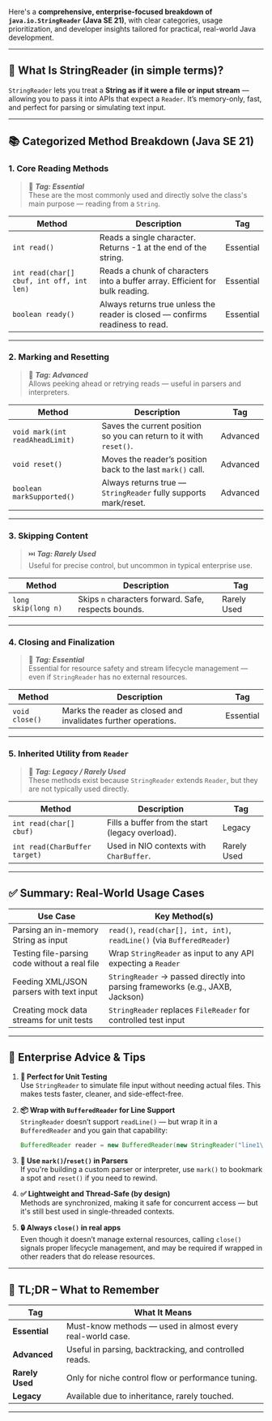 Here's a **comprehensive, enterprise-focused breakdown of `java.io.StringReader` (Java SE 21)**, with clear categories, usage prioritization, and developer insights tailored for practical, real-world Java development.

---

## 🧩 **What Is StringReader (in simple terms)?**

`StringReader` lets you treat a **String as if it were a file or input stream** — allowing you to pass it into APIs that expect a `Reader`. It’s memory-only, fast, and perfect for parsing or simulating text input.

---

## 📚 **Categorized Method Breakdown (Java SE 21)**

### **1. Core Reading Methods**
> 📌 _**Tag: Essential**_  
These are the most commonly used and directly solve the class's main purpose — reading from a `String`.

| Method | Description | Tag |
|--------|-------------|-----|
| `int read()` | Reads a single character. Returns -1 at the end of the string. | Essential |
| `int read(char[] cbuf, int off, int len)` | Reads a chunk of characters into a buffer array. Efficient for bulk reading. | Essential |
| `boolean ready()` | Always returns true unless the reader is closed — confirms readiness to read. | Essential |

---

### **2. Marking and Resetting**
> 🔁 _**Tag: Advanced**_  
Allows peeking ahead or retrying reads — useful in parsers and interpreters.

| Method | Description | Tag |
|--------|-------------|-----|
| `void mark(int readAheadLimit)` | Saves the current position so you can return to it with `reset()`. | Advanced |
| `void reset()` | Moves the reader’s position back to the last `mark()` call. | Advanced |
| `boolean markSupported()` | Always returns true — `StringReader` fully supports mark/reset. | Advanced |

---

### **3. Skipping Content**
> ⏭️ _**Tag: Rarely Used**_  
Useful for precise control, but uncommon in typical enterprise use.

| Method | Description | Tag |
|--------|-------------|-----|
| `long skip(long n)` | Skips `n` characters forward. Safe, respects bounds. | Rarely Used |

---

### **4. Closing and Finalization**
> 🛑 _**Tag: Essential**_  
Essential for resource safety and stream lifecycle management — even if `StringReader` has no external resources.

| Method | Description | Tag |
|--------|-------------|-----|
| `void close()` | Marks the reader as closed and invalidates further operations. | Essential |

---

### **5. Inherited Utility from `Reader`**
> 📜 _**Tag: Legacy / Rarely Used**_  
These methods exist because `StringReader` extends `Reader`, but they are not typically used directly.

| Method | Description | Tag |
|--------|-------------|-----|
| `int read(char[] cbuf)` | Fills a buffer from the start (legacy overload). | Legacy |
| `int read(CharBuffer target)` | Used in NIO contexts with `CharBuffer`. | Rarely Used |

---

## ✅ **Summary: Real-World Usage Cases**

| Use Case | Key Method(s) |
|----------|----------------|
| Parsing an in-memory String as input | `read()`, `read(char[], int, int)`, `readLine()` (via `BufferedReader`) |
| Testing file-parsing code without a real file | Wrap `StringReader` as input to any API expecting a `Reader` |
| Feeding XML/JSON parsers with text input | `StringReader` → passed directly into parsing frameworks (e.g., JAXB, Jackson) |
| Creating mock data streams for unit tests | `StringReader` replaces `FileReader` for controlled test input |

---

## 💼 **Enterprise Advice & Tips**

1. **🧪 Perfect for Unit Testing**  
   Use `StringReader` to simulate file input without needing actual files. This makes tests faster, cleaner, and side-effect-free.

2. **📦 Wrap with `BufferedReader` for Line Support**  
   `StringReader` doesn’t support `readLine()` — but wrap it in a `BufferedReader` and you gain that capability:
   ```java
   BufferedReader reader = new BufferedReader(new StringReader("line1\nline2"));
   ```

3. **🔁 Use `mark()`/`reset()` in Parsers**  
   If you're building a custom parser or interpreter, use `mark()` to bookmark a spot and `reset()` if you need to rewind.

4. **✅ Lightweight and Thread-Safe (by design)**  
   Methods are synchronized, making it safe for concurrent access — but it's still best used in single-threaded contexts.

5. **🔒 Always `close()` in real apps**  
   Even though it doesn’t manage external resources, calling `close()` signals proper lifecycle management, and may be required if wrapped in other readers that do release resources.

---

## 🧭 TL;DR – What to Remember

| Tag | What It Means |
|-----|----------------|
| **Essential** | Must-know methods — used in almost every real-world case. |
| **Advanced** | Useful in parsing, backtracking, and controlled reads. |
| **Rarely Used** | Only for niche control flow or performance tuning. |
| **Legacy** | Available due to inheritance, rarely touched. |

---
